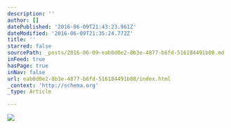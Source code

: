 ```yaml
---
description: ''
author: []
datePublished: '2016-06-09T21:43:23.961Z'
dateModified: '2016-06-09T21:35:24.772Z'
title: ''
starred: false
sourcePath: _posts/2016-06-09-eab0d0e2-8b3e-4877-b6fd-516184491b08.md
inFeed: true
hasPage: true
inNav: false
url: eab0d0e2-8b3e-4877-b6fd-516184491b08/index.html
_context: 'http://schema.org'
_type: Article

---
```

![](https://the-grid-user-content.s3-us-west-2.amazonaws.com/3045a699-f4eb-4dcc-9ae0-9195d33b4a4c.jpg)